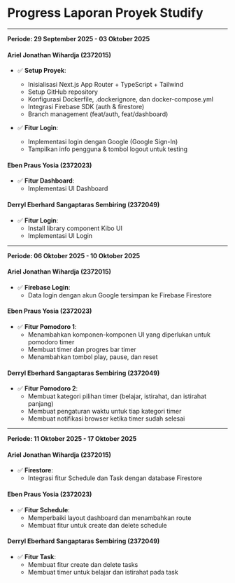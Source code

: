 # Progress Laporan Proyek Studify  
---

**Periode: 29 September 2025 - 03 Oktober 2025**

#### Ariel Jonathan Wihardja (2372015)
- ✅ **Setup Proyek**:  
  - Inisialisasi Next.js App Router + TypeScript + Tailwind  
  - Setup GitHub repository  
  - Konfigurasi Dockerfile, .dockerignore, dan docker-compose.yml  
  - Integrasi Firebase SDK (auth & firestore)  
  - Branch management (feat/auth, feat/dashboard)

- ✅ **Fitur Login**:  
  - Implementasi login dengan Google (Google Sign-In)  
  - Tampilkan info pengguna & tombol logout untuk testing  

#### Eben Praus Yosia (2372023)
- ✅ **Fitur Dashboard**:  
  - Implementasi UI Dashboard

#### Derryl Eberhard Sangaptaras Sembiring (2372049)
- ✅ **Fitur Login**:  
  - Install library component Kibo UI  
  - Implementasi UI Login 

---

**Periode: 06 Oktober 2025 - 10 Oktober 2025**

#### Ariel Jonathan Wihardja (2372015)
- ✅ **Firebase Login**:  
  - Data login dengan akun Google tersimpan ke Firebase Firestore  

#### Eben Praus Yosia (2372023)
- ✅ **Fitur Pomodoro 1**:  
  - Menambahkan komponen-komponen UI yang diperlukan untuk pomodoro timer
  - Membuat timer dan progres bar timer  
  - Menambahkan tombol play, pause, dan reset  

#### Derryl Eberhard Sangaptaras Sembiring (2372049)
- ✅ **Fitur Pomodoro 2**:  
  - Membuat kategori pilihan timer (belajar, istirahat, dan istirahat panjang)  
  - Membuat pengaturan waktu untuk tiap kategori timer  
  - Membuat notifikasi browser ketika timer sudah selesai

---

**Periode: 11 Oktober 2025 - 17 Oktober 2025**

#### Ariel Jonathan Wihardja (2372015)
- ✅ **Firestore**:  
  - Integrasi fitur Schedule dan Task dengan database Firestore

#### Eben Praus Yosia (2372023)
- ✅ **Fitur Schedule**:  
  - Memperbaiki layout dashboard dan menambahkan route
  - Membuat fitur untuk create dan delete schedule

#### Derryl Eberhard Sangaptaras Sembiring (2372049)
- ✅ **Fitur Task**:  
  - Membuat fitur create dan delete tasks
  - Membuat timer untuk belajar dan istirahat pada task